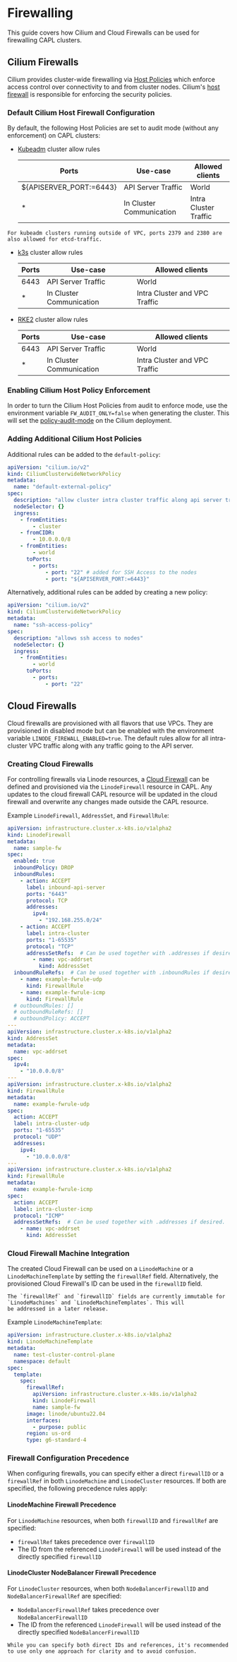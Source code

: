# Firewalling

This guide covers how Cilium and Cloud Firewalls can be used for firewalling CAPL clusters.

## Cilium Firewalls

Cilium provides cluster-wide firewalling via [Host Policies](https://docs.cilium.io/en/latest/security/policy/language/#hostpolicies)
which enforce access control over connectivity to and from cluster nodes.
Cilium's [host firewall](https://docs.cilium.io/en/latest/security/host-firewall/) is responsible for enforcing the security policies.

### Default Cilium Host Firewall Configuration
By default, the following Host Policies are set to audit mode (without any enforcement) on CAPL clusters:

* [Kubeadm](./flavors/default.md) cluster allow rules

    | Ports                   | Use-case                 | Allowed clients       |
    |-------------------------|--------------------------|-----------------------|
    | ${APISERVER_PORT:=6443} | API Server Traffic       | World                 |
    | *                       | In Cluster Communication | Intra Cluster Traffic |

```admonish note
For kubeadm clusters running outside of VPC, ports 2379 and 2380 are also allowed for etcd-traffic.
```

* [k3s](./flavors/k3s.md) cluster allow rules
    
    | Ports | Use-case                 | Allowed clients               |
    |-------|--------------------------|-------------------------------|
    | 6443  | API Server Traffic       | World                         |
    | *     | In Cluster Communication | Intra Cluster and VPC Traffic |

* [RKE2](./flavors/rke2.md) cluster allow rules

  | Ports | Use-case                 | Allowed clients               |
  |-------|--------------------------|-------------------------------|
  | 6443  | API Server Traffic       | World                         |
  | *     | In Cluster Communication | Intra Cluster and VPC Traffic |

### Enabling Cilium Host Policy Enforcement
In order to turn the Cilium Host Policies from audit to enforce mode, use the environment variable `FW_AUDIT_ONLY=false`
when generating the cluster. This will set the [policy-audit-mode](https://docs.cilium.io/en/latest/security/policy-creation/#creating-policies-from-verdicts)
on the Cilium deployment.

###  Adding Additional Cilium Host Policies
Additional rules can be added to the `default-policy`:
```yaml
apiVersion: "cilium.io/v2"
kind: CiliumClusterwideNetworkPolicy
metadata:
  name: "default-external-policy"
spec:
  description: "allow cluster intra cluster traffic along api server traffic"
  nodeSelector: {}
  ingress:
    - fromEntities:
        - cluster
    - fromCIDR:
        - 10.0.0.0/8
    - fromEntities:
        - world
      toPorts:
        - ports:
            - port: "22" # added for SSH Access to the nodes
            - port: "${APISERVER_PORT:=6443}"
```
Alternatively, additional rules can be added by creating a new policy:
```yaml
apiVersion: "cilium.io/v2"
kind: CiliumClusterwideNetworkPolicy
metadata:
  name: "ssh-access-policy"
spec:
  description: "allows ssh access to nodes"
  nodeSelector: {}
  ingress:
    - fromEntities:
        - world
      toPorts:
        - ports:
            - port: "22"
```

## Cloud Firewalls
Cloud firewalls are provisioned with all flavors that use VPCs. They are provisioned in disabled mode but can be enabled
with the environment variable `LINODE_FIREWALL_ENABLED=true`. The default rules allow for all intra-cluster VPC traffic 
along with any traffic going to the API server. 

### Creating Cloud Firewalls
For controlling firewalls via Linode resources, a [Cloud Firewall](https://www.linode.com/products/cloud-firewall/) can
be defined and provisioned via the `LinodeFirewall` resource in CAPL. Any updates to the cloud firewall CAPL resource
will be updated in the cloud firewall and overwrite any changes made outside the CAPL resource.

Example `LinodeFirewall`, `AddressSet`, and `FirewallRule`:
```yaml
apiVersion: infrastructure.cluster.x-k8s.io/v1alpha2
kind: LinodeFirewall
metadata:
  name: sample-fw
spec:
  enabled: true
  inboundPolicy: DROP
  inboundRules:
    - action: ACCEPT
      label: inbound-api-server
      ports: "6443"
      protocol: TCP
      addresses:
        ipv4:
          - "192.168.255.0/24"
    - action: ACCEPT
      label: intra-cluster
      ports: "1-65535"
      protocol: "TCP"
      addressSetRefs:  # Can be used together with .addresses if desired.
        - name: vpc-addrset
          kind: AddressSet
  inboundRuleRefs:  # Can be used together with .inboundRules if desired
    - name: example-fwrule-udp
      kind: FirewallRule
    - name: example-fwrule-icmp
      kind: FirewallRule
  # outboundRules: []
  # outboundRuleRefs: []
  # outboundPolicy: ACCEPT
---
apiVersion: infrastructure.cluster.x-k8s.io/v1alpha2
kind: AddressSet
metadata:
  name: vpc-addrset
spec:
  ipv4:
    - "10.0.0.0/8"
---
apiVersion: infrastructure.cluster.x-k8s.io/v1alpha2
kind: FirewallRule
metadata:
  name: example-fwrule-udp
spec:
  action: ACCEPT
  label: intra-cluster-udp
  ports: "1-65535"
  protocol: "UDP"
  addresses:
    ipv4:
      - "10.0.0.0/8"
---
apiVersion: infrastructure.cluster.x-k8s.io/v1alpha2
kind: FirewallRule
metadata:
  name: example-fwrule-icmp
spec:
  action: ACCEPT
  label: intra-cluster-icmp
  protocol: "ICMP"
  addressSetRefs:  # Can be used together with .addresses if desired.
    - name: vpc-addrset
      kind: AddressSet
```

### Cloud Firewall Machine Integration
The created Cloud Firewall can be used on a `LinodeMachine` or a `LinodeMachineTemplate` by setting the `firewallRef` field.
Alternatively, the provisioned Cloud Firewall's ID can be used in the `firewallID` field.

```admonish note
The `firewallRef` and `firewallID` fields are currently immutable for `LinodeMachines` and `LinodeMachineTemplates`. This will
be addressed in a later release. 
```

Example `LinodeMachineTemplate`:
```yaml
apiVersion: infrastructure.cluster.x-k8s.io/v1alpha2
kind: LinodeMachineTemplate
metadata:
  name: test-cluster-control-plane
  namespace: default
spec:
  template:
    spec:
      firewallRef:
        apiVersion: infrastructure.cluster.x-k8s.io/v1alpha2
        kind: LinodeFirewall
        name: sample-fw
      image: linode/ubuntu22.04
      interfaces:
        - purpose: public
      region: us-ord
      type: g6-standard-4
```

### Firewall Configuration Precedence

When configuring firewalls, you can specify either a direct `firewallID` or a `firewallRef` in both `LinodeMachine` and `LinodeCluster` resources. If both are specified, the following precedence rules apply:

#### LinodeMachine Firewall Precedence

For `LinodeMachine` resources, when both `firewallID` and `firewallRef` are specified:

- `firewallRef` takes precedence over `firewallID`
- The ID from the referenced `LinodeFirewall` will be used instead of the directly specified `firewallID`

#### LinodeCluster NodeBalancer Firewall Precedence

For `LinodeCluster` resources, when both `NodeBalancerFirewallID` and `NodeBalancerFirewallRef` are specified:

- `NodeBalancerFirewallRef` takes precedence over `NodeBalancerFirewallID`
- The ID from the referenced `LinodeFirewall` will be used instead of the directly specified `NodeBalancerFirewallID`

```admonish warning
While you can specify both direct IDs and references, it's recommended to use only one approach for clarity and to avoid confusion.
```

